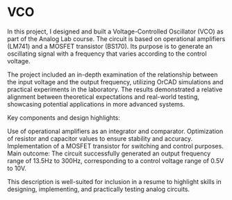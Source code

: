 # VCO
In this project, I designed and built a Voltage-Controlled Oscillator (VCO) as part of the Analog Lab course. The circuit is based on operational amplifiers (LM741) and a MOSFET transistor (BS170). Its purpose is to generate an oscillating signal with a frequency that varies according to the control voltage.

The project included an in-depth examination of the relationship between the input voltage and the output frequency, utilizing OrCAD simulations and practical experiments in the laboratory. The results demonstrated a relative alignment between theoretical expectations and real-world testing, showcasing potential applications in more advanced systems.

Key components and design highlights:

Use of operational amplifiers as an integrator and comparator.
Optimization of resistor and capacitor values to ensure stability and accuracy.
Implementation of a MOSFET transistor for switching and control purposes.
Main outcome: The circuit successfully generated an output frequency range of 13.5Hz to 300Hz, corresponding to a control voltage range of 0.5V to 10V.

This description is well-suited for inclusion in a resume to highlight skills in designing, implementing, and practically testing analog circuits.







